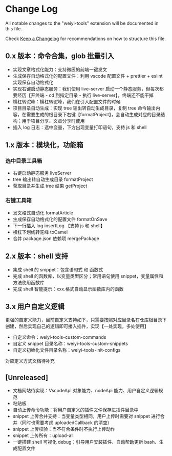 # Change Log

All notable changes to the "weiyi-tools" extension will be documented in this file.

Check [Keep a Changelog](http://keepachangelog.com/) for recommendations on how to structure this file.

## 0.x 版本：命令合集，glob 批量引入

- 实现文章格式化能力：支持微医的前端一键发文
- 生成保存自动格式化的配置文件：利用 vscode 配置文件 + prettier + eslint 实现保存自动格式化
- 实现右键启动静态服务：我们使用 live-server 启动一个静态服务，但每次都要经历【开终端 - cd 到指定目录 - 执行 live-server】，终端还不能干掉
- 横杠转驼峰：横杠转驼峰，我们在引入配置文件的时候
- 项目目录自动生成：实现 tree 输出转自动生成目录，复制 tree 命令输出内容，在需要生成的根目录下右键【formatProject】，会自动生成对应的目录结构；用于项目分享、文章分享时使用
- 插入 log 日志：选中变量，下方出现变量打印语句，支持 js 和 shell

## 1.x 版本：模块化，功能箱

### 选中目录工具箱

- 右键启动静态服务 liveServer
- tree 输出转自动生成目录 formatProject
- 获取目录并生成 tree 结果 getProject

### 右键工具箱

- 发文格式自动化 formatArticle
- 生成保存自动格式化的配置文件 formatOnSave
- 下一行插入 log insertLog 【支持 js 和 shell】
- 横杠下划线转驼峰 toCamel
- 合并 package.json 依赖项 mergePackage

## 2.x 版本：shell 支持

- 集成 shell 的 snippet：包含语句式 和 函数式
- 完成 shell 的函数库，以变量类型区分；常用语句使用 snippet，变量属性和方法使用函数库
- 完成 shell 智能提示：xxx.格式自动显示函数库内的函数

## 3.x 用户自定义逻辑

更强的自定义能力，目前自定义支持如下，只需要按照对应目录名在仓库根目录下创建，然后实现自己的逻辑即可接入插件，实现【一处实现，多处使用】

- 自定义命令：weiyi-tools-custom-commands
- 自定义 snippet 目录名称：weiyi-tools-custom-snippets
- 自定义初始化文件目录名称：weiyi-tools-init-configs

对应定义方式文档待补充

## [Unreleased]

- 文档网站待实现：VscodeApi 对象能力、nodeApi 能力、用户自定义逻辑规范
- 粘贴板
- 自动上传命令功能：将用户自定义的插件文件保存进插件目录中
- snippet 上传合并支持：当变量类型相同，用户上传时需要对 snippet 进行合并（同时也需要考虑 uploadedCallback 的清空）
- snippet 上传校验：当不符合条件时不执行上传动作
- snippet 上传所有：upload-all
- 一键搭建 shell 可视化 debug：引导用户安装插件、自动帮助更新 bash、生成配置文件
